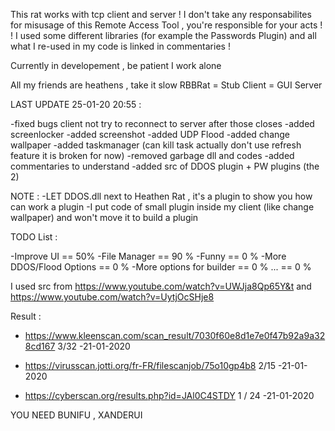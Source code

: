 This rat works with tcp client and server ! I don't take any responsabilites for misusage of this Remote Access Tool , you're  responsible for your acts ! ! I used some different libraries (for example the Passwords Plugin) and all what I re-used in my code is linked in commentaries !



Currently in developement , be patient I work alone




All my friends are heathens , take it slow 
RBBRat = Stub 
Client = GUI Server

LAST UPDATE 25-01-20 20:55 :

-fixed bugs client not try to reconnect to server after those closes
-added screenlocker
-added screenshot
-added UDP Flood
-added change wallpaper 
-added taskmanager (can kill task actually don't use refresh feature it is broken for now)
-removed garbage dll and codes
-added commentaries to understand
-added src of DDOS plugin + PW plugins (the 2)


NOTE : 
-LET DDOS.dll next to Heathen Rat , it's a plugin to show you how can work a plugin
-I put code of small plugin inside my client (like change wallpaper) and won't move it to build a plugin

TODO List :

-Improve UI == 50%
-File Manager == 90 %
-Funny == 0 %
-More DDOS/Flood Options == 0 %
-More options for builder == 0 %
... == 0 %

I used src from https://www.youtube.com/watch?v=UWJja8Qp65Y&t and https://www.youtube.com/watch?v=UytjOcSHje8

Result : 

- https://www.kleenscan.com/scan_result/7030f60e8d1e7e0f47b92a9a328cd167  3/32   -21-01-2020

- https://virusscan.jotti.org/fr-FR/filescanjob/75o10gp4b8 2/15  -21-01-2020

- https://cyberscan.org/results.php?id=JAl0C4STDY 1 / 24  -21-01-2020 

YOU NEED BUNIFU , XANDERUI 
